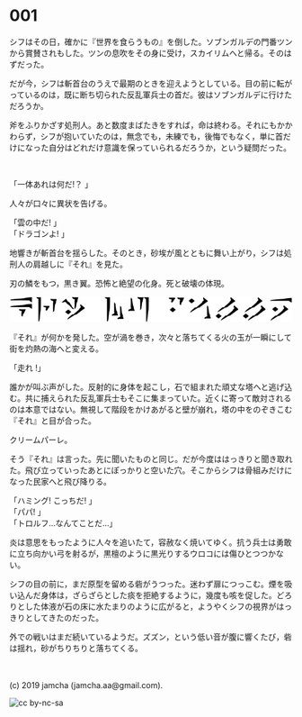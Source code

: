 

# 001

シフはその日，確かに『世界を食らうもの』を倒した。ソブンガルデの門番ツンから賞賛されもした。ツンの息吹をその身に受け，スカイリムへと帰る。そのはずだった。

だが今，シフは斬首台のうえで最期のときを迎えようとしている。目の前に転がっているのは，既に断ち切られた反乱軍兵士の首だ。彼はソブンガルデに行けただろうか。

斧をふりかざす処刑人。あと数度まばたきをすれば，命は終わる。それにもかかわらず，シフが抱いていたのは，無念でも，未練でも，後悔でもなく，単に首だけになった自分はどれだけ意識を保っていられるだろうか，という疑問だった。

<br>

「一体あれは何だ!？ 」

人々が口々に異状を告げる。

「雲の中だ! 」  
「ドラゴンよ! 」  

地響きが斬首台を揺らした。そのとき，砂埃が風とともに舞い上がり，シフは処刑人の肩越しに『それ』を見た。

刃の鱗をもつ，黒き翼。恐怖と絶望の化身。死と破壊の体現。

![kriimupaalle](./img/title.png)

『それ』が何かを発した。空が渦を巻き，次々と落ちてくる火の玉が一瞬にして街を灼熱の海へと変える。

「走れ !」

誰かが叫ぶ声がした。反射的に身体を起こし，石で組まれた頑丈な塔へと逃げ込む。共に捕えられた反乱軍兵士もそこに集まっていた。近くに寄って敵対されるのは本意ではない。無視して階段をかけあがると壁が崩れ，塔の中をのぞきこむ『それ』と目が合った。

クリームパーレ。

そう『それ』は言った。先に聞いたものと同じ。だが今度ははっきりと聞き取れた。飛び立っていったあとにぽっかりと空いた穴。そこからシフは骨組みだけになった民家へと飛び降りる。

「ハミング! こっちだ! 」  
「パパ! 」  
「トロルフ…なんてことだ…」  

炎は意思をもったように人々を追いたて，容赦なく焼いてゆく。抗う兵士は勇敢に立ち向かい弓を射るが，黒檀のように黒光りするウロコには傷ひとつつかない。

シフの目の前に，まだ原型を留める砦がうつった。迷わず扉につっこむ。煙を吸い込んだ身体は，ざらざらとした痰を拒絶するように，幾度も咳を促した。どろりとした体液が石の床に水たまりのように広がると，ようやくシフの視界がはっきりとしてきたのだった。

外での戦いはまだ続いているようだ。ズズン，という低い音が腹に響くたび，砦は揺れ，砂がちりちりと落ちてくる。

<br>
<br>
(c) 2019 jamcha (jamcha.aa@gmail.com).

![cc by-nc-sa](https://i.creativecommons.org/l/by-nc-sa/4.0/88x31.png)

